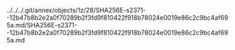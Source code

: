../../../.git/annex/objects/1z/28/SHA256E-s2371--12b47b8b2e2a0f70289b2f3fd9f810422f918b78024e0019e86c2c9bc4af695a.md/SHA256E-s2371--12b47b8b2e2a0f70289b2f3fd9f810422f918b78024e0019e86c2c9bc4af695a.md